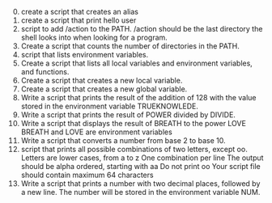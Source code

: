 0. create a script that creates an alias
1. create a script that print hello user
2. script to add /action to the PATH. /action should be the last directory the shell looks into when looking for a program.
3. Create a script that counts the number of directories in the PATH.
4. script that lists environment variables.
5. Create a script that lists all local variables and environment variables, and functions. 
6. Create a script that creates a new local variable.
7. Create a script that creates a new global variable.
8. Write a script that prints the result of the addition of 128 with the value stored in the environment variable TRUEKNOWLEDE.
9. Write a script that prints the result of POWER divided by DIVIDE.
10. Write a script that displays the result of BREATH to the power LOVE BREATH and LOVE are environment variables
11. Write a script that converts a number from base 2 to base 10.
12. script that prints all possible combinations of two letters, except oo. Letters are lower cases, from a to z One combination per line The output should be alpha ordered, starting with aa Do not print oo Your script file should contain maximum 64 characters
13. Write a script that prints a number with two decimal places, followed by a new line. The number will be stored in the environment variable NUM.
